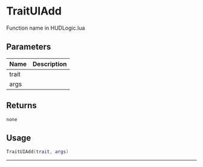 # TraitUIAdd

Function name in HUDLogic.lua

## Parameters

| Name  | Description |
| ----- | ----------- |
| trait |             |
| args  |             |

## Returns

`none`

## Usage

```lua
TraitUIAdd(trait, args)
```

---
